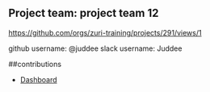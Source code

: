 ## Project team: project team 12
https://github.com/orgs/zuri-training/projects/291/views/1

github username: @juddee slack username: Juddee

##contributions
* [Dashboard](https://github.com/zuri-training/portfolia/pull/13)
